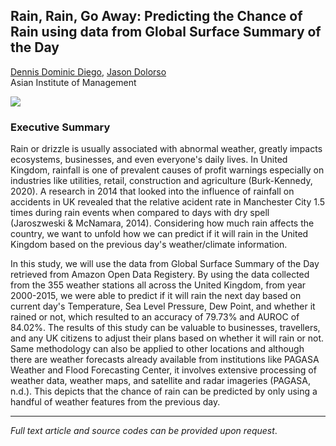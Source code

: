 ## Rain, Rain, Go Away: Predicting the Chance of Rain using data from Global Surface Summary of the Day

[Dennis Dominic Diego](https://www.linkedin.com/in/dennis-dominic-diego),
[Jason Dolorso](https://www.linkedin.com/in/jasondolorso/)  
Asian Institute of Management

[<img src="../images/gsod_ml.png"/>](https://raw.githubusercontent.com/jasondolorso/jasondolorso.github.io/master/images/gsod_ml.png)

### Executive Summary

Rain or drizzle is usually associated with abnormal weather, greatly impacts ecosystems, businesses, and even everyone's daily lives. In United Kingdom, rainfall is one of prevalent causes of profit warnings especially on industries like utilities, retail, construction and agriculture (Burk-Kennedy, 2020). A research in 2014 that looked into the influence of rainfall on accidents in UK revealed that the relative acident rate in Manchester City 1.5 times during rain events when compared to days with dry spell (Jaroszweski & McNamara, 2014). Considering how much rain affects the country, we want to unfold how we can predict if it will rain in the United Kingdom based on the previous day's weather/climate information.

In this study, we will use the data from Global Surface Summary of the Day retrieved from Amazon Open Data Registery. By using the data collected from the 355 weather stations all across the United Kingdom, from year 2000-2015, we were able to predict if it will rain the next day based on current day's Temperature, Sea Level Pressure, Dew Point, and whether it rained or not, which resulted to an accuracy of 79.73% and AUROC of 84.02%. The results of this study can be valuable to businesses, travellers, and any UK citizens to adjust their plans based on whether it will rain or not. Same methodology can also be applied to other locations and although there are weather forecasts already available from institutions like PAGASA Weather and Flood Forecasting Center, it involves extensive processing of weather data, weather maps, and satellite and radar imageries (PAGASA, n.d.). This depicts that the chance of rain can be predicted by only using a handful of weather features from the previous day.

---

*Full text article and source codes can be provided upon request*.


